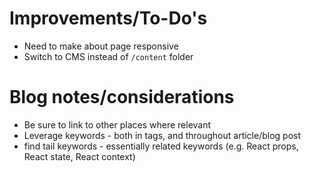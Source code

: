 # Improvements/To-Do's

- Need to make about page responsive
- Switch to CMS instead of `/content` folder

# Blog notes/considerations

- Be sure to link to other places where relevant
- Leverage keywords - both in tags, and throughout article/blog post
- find tail keywords - essentially related keywords (e.g. React props, React state, React context)
